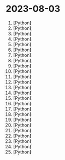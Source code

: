 # 2023-08-03

1. [](https://github.comundefined "Linux, Jenkins, AWS, SRE, Prometheus, Docker, Python, Ansible, Git, Kubernetes, Terraform, OpenStack, SQL, NoSQL, Azure, GCP, DNS, Elastic, Network, Virtualization. DevOps Interview Questions") [Python]
2. [](https://github.comundefined "All Algorithms implemented in Python") [Python]
3. [](https://github.comundefined "An Open-source Toolkit for LLM Development") [Python]
4. [](https://github.comundefined "中文 LLaMA-2 & Alpaca-2 大模型二期项目 (Chinese LLaMA-2 & Alpaca-2 LLMs)") [Python]
5. [](https://github.comundefined "openpilot is an open source driver assistance system. openpilot performs the functions of Automated Lane Centering and Adaptive Cruise Control for 250+ supported car makes and models.") [Python]
6. [](https://github.comundefined "NEW - YOLOv8 🚀 in PyTorch > ONNX > OpenVINO > CoreML > TFLite") [Python]
7. [](https://github.comundefined "AWS zero to hero repo for devops engineers to learn AWS in 30 Days. This repo includes projects, presentations, interview questions and real time examples.") [Python]
8. [](https://github.comundefined "🌟 The Multi-Agent Framework: Given one line Requirement, return PRD, Design, Tasks, Repo") [Python]
9. [](https://github.comundefined "Sweep is an AI junior developer") [Python]
10. [](https://github.comundefined "LlamaIndex (GPT Index) is a data framework for your LLM applications") [Python]
11. [](https://github.comundefined "A Django content management system focused on flexibility and user experience") [Python]
12. [](https://github.comundefined "") [Python]
13. [](https://github.comundefined "Open-source tools for prompt testing and experimentation, with support for both LLMs (e.g. OpenAI, LLaMA) and vector databases (e.g. Chroma, Weaviate).") [Python]
14. [](https://github.comundefined "Gorilla: An API store for LLMs") [Python]
15. [](https://github.comundefined "Edit anything in images powered by segment-anything, ControlNet, StableDiffusion, etc.") [Python]
16. [](https://github.comundefined "Prevent cloud misconfigurations and find vulnerabilities during build-time in infrastructure as code, container images and open source packages with Checkov by Bridgecrew.") [Python]
17. [](https://github.comundefined "分享 GitHub 上有趣、入门级的开源项目。Share interesting, entry-level open source projects on GitHub.") [Python]
18. [](https://github.comundefined "🩹Editing large language models within 10 seconds⚡") [Python]
19. [](https://github.comundefined "Stable Diffusion with Core ML on Apple Silicon") [Python]
20. [](https://github.comundefined "Common User Passwords Profiler (CUPP)") [Python]
21. [](https://github.comundefined "The official gpt4free repository | various collection of powerful language models") [Python]
22. [](https://github.comundefined "") [Python]
23. [](https://github.comundefined "YOLOv5 🚀 in PyTorch > ONNX > CoreML > TFLite") [Python]
24. [](https://github.comundefined "Learn how to design large-scale systems. Prep for the system design interview. Includes Anki flashcards.") [Python]
25. [](https://github.comundefined "Universal and Transferable Attacks on Aligned Language Models") [Python]
